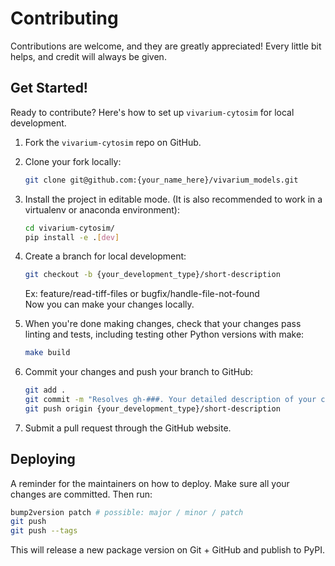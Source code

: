# Contributing

Contributions are welcome, and they are greatly appreciated! Every little bit
helps, and credit will always be given.

## Get Started!

Ready to contribute? Here's how to set up `vivarium-cytosim` for local development.

1. Fork the `vivarium-cytosim` repo on GitHub.

2. Clone your fork locally:

    ```bash
    git clone git@github.com:{your_name_here}/vivarium_models.git
    ```

3. Install the project in editable mode. (It is also recommended to work in a virtualenv or anaconda environment):

    ```bash
    cd vivarium-cytosim/
    pip install -e .[dev]
    ```

4. Create a branch for local development:

    ```bash
    git checkout -b {your_development_type}/short-description
    ```

    Ex: feature/read-tiff-files or bugfix/handle-file-not-found<br>
    Now you can make your changes locally.

5. When you're done making changes, check that your changes pass linting and
   tests, including testing other Python versions with make:

    ```bash
    make build
    ```

6. Commit your changes and push your branch to GitHub:

    ```bash
    git add .
    git commit -m "Resolves gh-###. Your detailed description of your changes."
    git push origin {your_development_type}/short-description
    ```

7. Submit a pull request through the GitHub website.

## Deploying

A reminder for the maintainers on how to deploy.
Make sure all your changes are committed.
Then run:

```bash
bump2version patch # possible: major / minor / patch
git push
git push --tags
```

This will release a new package version on Git + GitHub and publish to PyPI.
